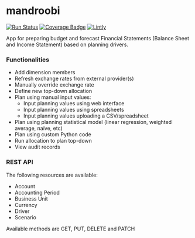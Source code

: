mandroobi
===
[![Run Status](https://api.shippable.com/projects/59041549cd25170600366419/badge?branch=master)](https://app.shippable.com/github/ivansabik/mandroobi)
[![Coverage Badge](https://api.shippable.com/projects/59041549cd25170600366419/coverageBadge?branch=master)](https://app.shippable.com/github/ivansabik/mandroobi)
[![Lintly](https://lintly.com/gh/ivansabik/mandroobi/badge.svg?1)](https://lintly.com/gh/ivansabik/mandroobi/)

App for preparing budget and forecast Financial Statements (Balance Sheet and Income Statement) based on planning drivers.

### Functionalities

- Add dimension members
- Refresh exchange rates from external provider(s)
- Manually override exchange rate
- Define new top-down allocation
- Plan using manual input values:
  - Input planning values using web interface
  - Input planning values using spreadsheets
  - Input planning values uploading a CSV/spreadsheet
- Plan using planning statistical model (linear regression, weighted average, naïve, etc)
- Plan using custom Python code
- Run allocation to plan top-down
- View audit records

### REST API

The following resources are available:
- Account
- Accounting Period
- Business Unit
- Currency
- Driver
- Scenario

Available methods are GET, PUT, DELETE and PATCH
